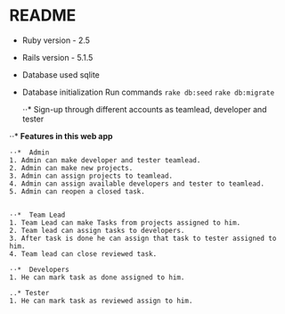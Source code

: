 # README


* Ruby version  - 2.5
* Rails version - 5.1.5

* Database used sqlite

* Database initialization
	Run commands
	 `rake db:seed`
	 `rake db:migrate`
 
 	⋅⋅*  Sign-up through different accounts as teamlead, developer and tester

⋅⋅*  **Features in this web app**

	⋅⋅*  Admin
	1. Admin can make developer and tester teamlead.
	2. Admin can make new projects.
	3. Admin can assign projects to teamlead.
	4. Admin can assign available developers and tester to teamlead.
	5. Admin can reopen a closed task.


	⋅⋅*  Team Lead
	1. Team Lead can make Tasks from projects assigned to him.
	2. Team lead can assign tasks to developers.
	3. After task is done he can assign that task to tester assigned to him.
	4. Team lead can close reviewed task.

	⋅⋅*  Developers
	1. He can mark task as done assigned to him.

	..* Tester
	1. He can mark task as reviewed assign to him.
